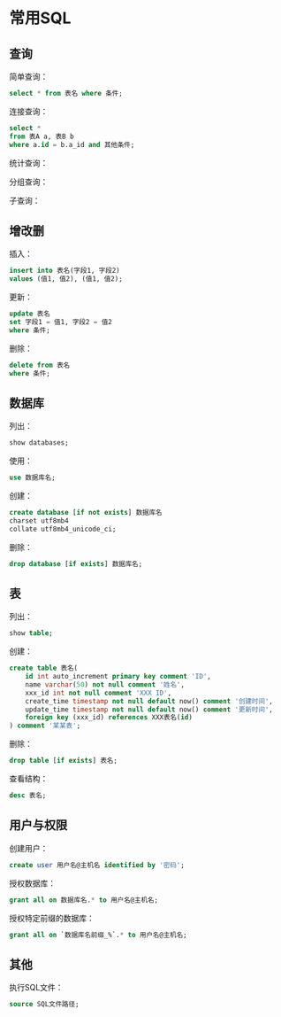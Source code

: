 # 常用SQL

## 查询

简单查询：

``` sql
select * from 表名 where 条件;
```

连接查询：

``` sql
select *
from 表A a, 表B b
where a.id = b.a_id and 其他条件;
```

统计查询：

分组查询：

子查询：

## 增改删

插入：

``` sql
insert into 表名(字段1, 字段2)
values (值1, 值2), (值1, 值2);
```

更新：

``` sql
update 表名
set 字段1 = 值1, 字段2 = 值2
where 条件;
```

删除：

``` sql
delete from 表名
where 条件;
```

## 数据库

列出：

``` sql
show databases;
```

使用：

``` sql
use 数据库名;
```

创建：

``` sql
create database [if not exists] 数据库名
charset utf8mb4
collate utf8mb4_unicode_ci;
```

删除：

``` sql
drop database [if exists] 数据库名;
```

## 表

列出：

``` sql
show table;
```

创建：

``` sql
create table 表名(
    id int auto_increment primary key comment 'ID',
    name varchar(50) not null comment '姓名',
    xxx_id int not null comment 'XXX ID',
    create_time timestamp not null default now() comment '创建时间',
    update_time timestamp not null default now() comment '更新时间',
    foreign key (xxx_id) references XXX表名(id)
) comment '某某表';
```

删除：

``` sql
drop table [if exists] 表名;
```

查看结构：

``` sql
desc 表名;
```

## 用户与权限

创建用户：

``` sql
create user 用户名@主机名 identified by '密码';
```

授权数据库：

``` sql
grant all on 数据库名.* to 用户名@主机名;
```

授权特定前缀的数据库：

``` sql
grant all on `数据库名前缀_%`.* to 用户名@主机名;
```

## 其他

执行SQL文件：

``` sql
source SQL文件路径;
```
